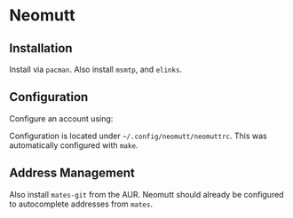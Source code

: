 # Neomutt

## Installation

Install via `pacman`. Also install `msmtp`, and `elinks`.

## Configuration

Configure an account using:


Configuration is located under `~/.config/neomutt/neomuttrc`. This was automatically configured with
`make`.

## Address Management

Also install `mates-git` from the AUR. Neomutt should already be configured to autocomplete
addresses from `mates`.
